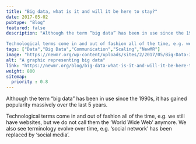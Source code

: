 ```yaml
---
title: "Big data, what is it and will it be here to stay?"
date: 2017-05-02
pubtype: "Blog"
featured: false
description: "Although the term “big data” has been in use since the 1990s, it has gained popularity massively over the last 5 years.

Technological terms come in and out of fashion all of the time, e.g. we still have websites, but we do not call them the ‘World Wide Web’ anymore. We also see terminology evolve over time, e.g. ‘social network’ has been replaced by ‘social media’."
tags: ["Data","Big Data","Communication","Scaling","NewMR"]
image: "https://newmr.org/wp-content/uploads/sites/2/2017/05/Big-Data-3-768x591.jpg"
alt: "A graphic representing big data"
link: "https://newmr.org/blog/big-data-what-is-it-and-will-it-be-here-to-stay/"
weight: 800
sitemap:
  priority : 0.8
---
```


Although the term “big data” has been in use since the 1990s, it has gained popularity massively over the last 5 years.

Technological terms come in and out of fashion all of the time, e.g. we still have websites, but we do not call them the ‘World Wide Web’ anymore. We also see terminology evolve over time, e.g. ‘social network’ has been replaced by ‘social media’.